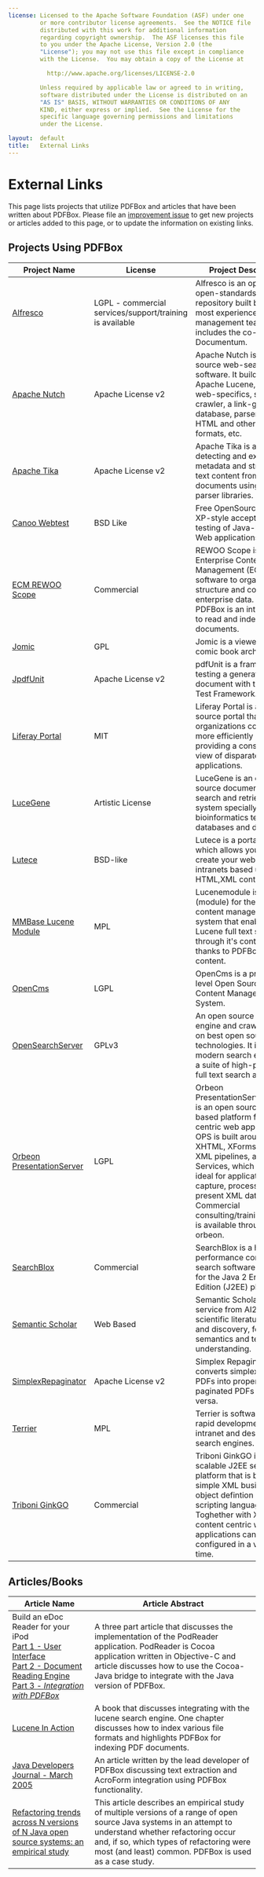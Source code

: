 ```yaml
---
license: Licensed to the Apache Software Foundation (ASF) under one
         or more contributor license agreements.  See the NOTICE file
         distributed with this work for additional information
         regarding copyright ownership.  The ASF licenses this file
         to you under the Apache License, Version 2.0 (the
         "License"); you may not use this file except in compliance
         with the License.  You may obtain a copy of the License at

           http://www.apache.org/licenses/LICENSE-2.0

         Unless required by applicable law or agreed to in writing,
         software distributed under the License is distributed on an
         "AS IS" BASIS, WITHOUT WARRANTIES OR CONDITIONS OF ANY
         KIND, either express or implied.  See the License for the
         specific language governing permissions and limitations
         under the License.

layout:  default
title:   External Links
---
```


# External Links

This page lists projects that utilize PDFBox and articles that have been written about PDFBox. 
Please file an [improvement issue](https://issues.apache.org/jira/browse/PDFBOX) to get new projects or articles added to this page, or to update the information on existing links.

## Projects Using PDFBox

| Project Name | License | Project Description |
| --- | --- | --- |
| [Alfresco](http://www.alfresco.org/) | LGPL - commercial services/support/training is available | Alfresco is an open source, open-standards content repository built by the most experienced content management team that includes the co-founder of Documentum.|
| [Apache Nutch](http://nutch.apache.org/) | Apache License v2 | Apache Nutch is open source web-search software. It builds on Apache Lucene, adding web-specifics, such as a crawler, a link-graph database, parsers for HTML and other document formats, etc.|
| [Apache Tika](http://tika.apache.org/) | Apache License v2 | Apache Tika is a toolkit for detecting and extracting metadata and structured text content from various documents using existing parser libraries.|
| [Canoo Webtest](http://webtest.canoo.com/webtest/manual/WebTestHome.html) | BSD Like | Free OpenSource tool for XP-style acceptance testing of Java-based Web applications.|
| [ECM REWOO Scope](http://www.rewoo.de/) | Commercial | REWOO Scope is an Enterprise Content Management (ECM) software to organize, structure and consolidate enterprise data. Apache PDFBox is an integral part to read and index PDF documents.|
| [Jomic](http://jomic.sourceforge.net/) | GPL | Jomic is a viewer for comic book archives.|
| [JpdfUnit](http://jpdfunit.sourceforge.net/) | Apache License v2 | pdfUnit is a framework for testing a generated pdf document with the JUnit Test Framework.|
| [Liferay Portal](http://www.liferay.com/) | MIT | Liferay Portal is an open source portal that helps organizations collaborate more efficiently by providing a consolidated view of disparate applications.|
| [LuceGene](http://gmod.org/wiki/LuceGene) | Artistic License | LuceGene is an open-source document/object search and retrieval system specially tuned for bioinformatics text databases and documents.|
| [Lutece](http://www.lutece.paris.fr/) | BSD-like | Lutece is a portal engine which allows you to easily create your websites or intranets based upon HTML,XML content.|
| [MMBase Lucene Module](http://mmapps.sourceforge.net/lucenemodule/) | MPL | Lucenemodule is a plugin (module) for the MMBase content management system that enables Lucene full text search through it's content, and thanks to PDFBox also PDF content.|
| [OpenCms](http://www.opencms.org/) | LGPL | OpenCms is a professional level Open Source Website Content Management System.|
| [OpenSearchServer](http://www.open-search-server.com/) | GPLv3 | An open source search engine and crawler based on best open source technologies. It is a modern search engine and a suite of high-powered full text search algorithms.|
| [Orbeon PresentationServer](http://forge.objectweb.org/projects/ops) | LGPL | Orbeon PresentationServer (OPS) is an open source J2EE-based platform for XML-centric web applications. OPS is built around XHTML, XForms, XSLT, XML pipelines, and Web Services, which makes it ideal for applications that capture, process and present XML data. Commercial consulting/training/support is available through orbeon.|
| [SearchBlox](http://www.searchblox.com/) | Commercial | SearchBlox is a high-performance corporate search software designed for the Java 2 Enterprise Edition (J2EE) platform.|
| [Semantic Scholar](https://www.semanticscholar.org)| Web Based | Semantic Scholar is a new service from AI2 for scientific literature search and discovery, focusing on semantics and textual understanding.
| [SimplexRepaginator](http://www.simplexrepaginator.com/) | Apache License v2 | Simplex Repaginator converts simplex-scanned PDFs into properly duplex-paginated PDFs and vice versa. |
| [Terrier](http://ir.dcs.gla.ac.uk/terrier/) | MPL | Terrier is software for the rapid development of Web, intranet and desktop search engines.|
| [Triboni GinkGO](http://www.triboni.com/triboni/exec/x/int.triboni.website.display/xsl/display/name/Default/chapter/ginkgo/language/en) | Commercial | Triboni GinkGO is a highly scalable J2EE services platform that is based on a simple XML business object defintion and scripting language. Toghether with XSLT content centric web applications can be configured in a very short time.|

## Articles/Books

| Article Name | Article Abstract|
| --- | --- |
| Build an eDoc Reader for your iPod <br/> [Part 1 - User Interface](http://www.oreillynet.com/pub/a/mac/2004/12/14/ipod_reader.html) <br/> [Part 2 - Document Reading Engine](http://www.oreillynet.com/pub/a/mac/2004/12/17/ipod_reader.html) <br/> [Part 3 - *Integration with PDFBox*](http://www.oreillynet.com/pub/a/mac/2005/01/07/ipod_reader.html) | A three part article that discusses the implementation of the PodReader application. PodReader is Cocoa application written in Objective-C and article discusses how to use the Cocoa-Java bridge to integrate with the Java version of PDFBox.|
| [Lucene In Action](http://www.manning.com/hatcher2/) | A book that discusses integrating with the lucene search engine. One chapter discusses how to index various file formats and highlights PDFBox for indexing PDF documents.|
| [Java Developers Journal - March 2005](http://java.sys-con.com/node/48543) | An article written by the lead developer of PDFBox discussing text extraction and AcroForm integration using PDFBox functionality.|
| [Refactoring trends across N versions of N Java open source systems: an empirical study](http://www.dcs.bbk.ac.uk/research/techreps/2005/bbkcs-05-02.pdf) | This article describes an empirical study of multiple versions of a range of open source Java systems in an attempt to understand whether refactoring occur and, if so, which types of refactoring were most (and least) common. PDFBox is used as a case study. |